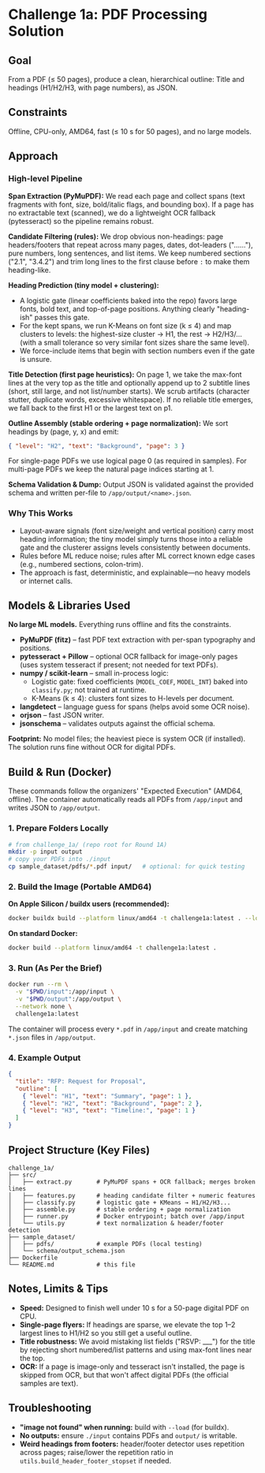 # Challenge 1a: PDF Processing Solution

## Goal

From a PDF (≤ 50 pages), produce a clean, hierarchical outline: Title and headings (H1/H2/H3, with page numbers), as JSON.

## Constraints

Offline, CPU-only, AMD64, fast (≤ 10 s for 50 pages), and no large models.

## Approach

### High-level Pipeline

**Span Extraction (PyMuPDF):**
We read each page and collect spans (text fragments with font, size, bold/italic flags, and bounding box). If a page has no extractable text (scanned), we do a lightweight OCR fallback (pytesseract) so the pipeline remains robust.

**Candidate Filtering (rules):**
We drop obvious non-headings: page headers/footers that repeat across many pages, dates, dot-leaders ("……"), pure numbers, long sentences, and list items.
We keep numbered sections ("2.1", "3.4.2") and trim long lines to the first clause before `:` to make them heading-like.

**Heading Prediction (tiny model + clustering):**

- A logistic gate (linear coefficients baked into the repo) favors large fonts, bold text, and top-of-page positions. Anything clearly "heading-ish" passes this gate.
- For the kept spans, we run K-Means on font size (k ≤ 4) and map clusters to levels: the highest-size cluster → H1, the rest → H2/H3/… (with a small tolerance so very similar font sizes share the same level).
- We force-include items that begin with section numbers even if the gate is unsure.

**Title Detection (first page heuristics):**
On page 1, we take the max-font lines at the very top as the title and optionally append up to 2 subtitle lines (short, still large, and not list/number starts). We scrub artifacts (character stutter, duplicate words, excessive whitespace).
If no reliable title emerges, we fall back to the first H1 or the largest text on p1.

**Outline Assembly (stable ordering + page normalization):**
We sort headings by (page, y, x) and emit:

```json
{ "level": "H2", "text": "Background", "page": 3 }
```

For single-page PDFs we use logical page 0 (as required in samples). For multi-page PDFs we keep the natural page indices starting at 1.

**Schema Validation & Dump:**
Output JSON is validated against the provided schema and written per-file to `/app/output/<name>.json`.

### Why This Works

- Layout-aware signals (font size/weight and vertical position) carry most heading information; the tiny model simply turns those into a reliable gate and the clusterer assigns levels consistently between documents.
- Rules before ML reduce noise; rules after ML correct known edge cases (e.g., numbered sections, colon-trim).
- The approach is fast, deterministic, and explainable—no heavy models or internet calls.

## Models & Libraries Used

**No large ML models.** Everything runs offline and fits the constraints.

- **PyMuPDF (fitz)** – fast PDF text extraction with per-span typography and positions.
- **pytesseract + Pillow** – optional OCR fallback for image-only pages (uses system tesseract if present; not needed for text PDFs).
- **numpy / scikit-learn** – small in-process logic:
  - Logistic gate: fixed coefficients (`MODEL_COEF`, `MODEL_INT`) baked into `classify.py`; not trained at runtime.
  - K-Means (k ≤ 4): clusters font sizes to H-levels per document.
- **langdetect** – language guess for spans (helps avoid some OCR noise).
- **orjson** – fast JSON writer.
- **jsonschema** – validates outputs against the official schema.

**Footprint:** No model files; the heaviest piece is system OCR (if installed). The solution runs fine without OCR for digital PDFs.

## Build & Run (Docker)

These commands follow the organizers' "Expected Execution" (AMD64, offline). The container automatically reads all PDFs from `/app/input` and writes JSON to `/app/output`.

### 1. Prepare Folders Locally

```bash
# from challenge_1a/ (repo root for Round 1A)
mkdir -p input output
# copy your PDFs into ./input
cp sample_dataset/pdfs/*.pdf input/   # optional: for quick testing
```

### 2. Build the Image (Portable AMD64)

**On Apple Silicon / buildx users (recommended):**

```bash
docker buildx build --platform linux/amd64 -t challenge1a:latest . --load
```

**On standard Docker:**

```bash
docker build --platform linux/amd64 -t challenge1a:latest .
```

### 3. Run (As Per the Brief)

```bash
docker run --rm \
  -v "$PWD/input":/app/input \
  -v "$PWD/output":/app/output \
  --network none \
  challenge1a:latest
```

The container will process every `*.pdf` in `/app/input` and create matching `*.json` files in `/app/output`.

### 4. Example Output

```json
{
  "title": "RFP: Request for Proposal",
  "outline": [
    { "level": "H1", "text": "Summary", "page": 1 },
    { "level": "H2", "text": "Background", "page": 2 },
    { "level": "H3", "text": "Timeline:", "page": 1 }
  ]
}
```

## Project Structure (Key Files)

```
challenge_1a/
├── src/
│   ├── extract.py       # PyMuPDF spans + OCR fallback; merges broken lines
│   ├── features.py      # heading candidate filter + numeric features
│   ├── classify.py      # logistic gate + KMeans → H1/H2/H3...
│   ├── assemble.py      # stable ordering + page normalization
│   ├── runner.py        # Docker entrypoint; batch over /app/input
│   └── utils.py         # text normalization & header/footer detection
├── sample_dataset/
│   ├── pdfs/            # example PDFs (local testing)
│   └── schema/output_schema.json
├── Dockerfile
└── README.md            # this file
```

## Notes, Limits & Tips

- **Speed:** Designed to finish well under 10 s for a 50-page digital PDF on CPU.
- **Single-page flyers:** If headings are sparse, we elevate the top 1–2 largest lines to H1/H2 so you still get a useful outline.
- **Title robustness:** We avoid mistaking list fields ("RSVP: ___") for the title by rejecting short numbered/list patterns and using max-font lines near the top.
- **OCR:** If a page is image-only and tesseract isn't installed, the page is skipped from OCR, but that won't affect digital PDFs (the official samples are text).

## Troubleshooting

- **"image not found" when running:** build with `--load` (for buildx).
- **No outputs:** ensure `./input` contains PDFs and `output/` is writable.
- **Weird headings from footers:** header/footer detector uses repetition across pages; raise/lower the repetition ratio in `utils.build_header_footer_stopset` if needed.